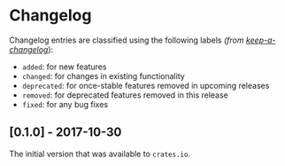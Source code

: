 # Changelog

Changelog entries are classified using the following labels _(from [keep-a-changelog][]_):

- `added`: for new features
- `changed`: for changes in existing functionality
- `deprecated`: for once-stable features removed in upcoming releases
- `removed`: for deprecated features removed in this release
- `fixed`: for any bug fixes

## [0.1.0] - 2017-10-30

The initial version that was available to `crates.io`.

[keep-a-changelog]: https://github.com/olivierlacan/keep-a-changelog

